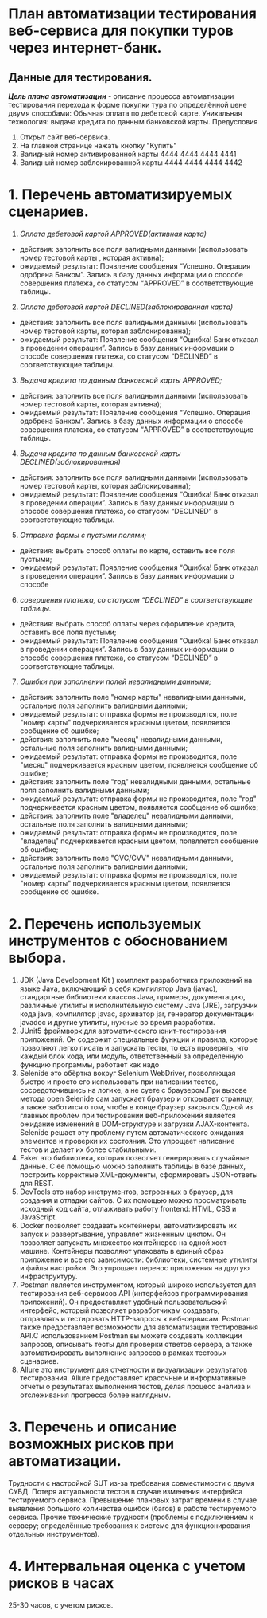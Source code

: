 # План автоматизации тестирования веб-сервиса для покупки туров через интернет-банк.
## Данные для тестирования.
***Цель плана автоматизации*** - описание процесса автоматизации тестирования перехода к форме покупки тура по определённой цене двумя способами:
Обычная оплата по дебетовой карте.
Уникальная технология: выдача кредита по данным банковской карты.
Предусловия
1.  Открыт сайт веб-сервиса.
2.  На главной странице нажать кнопку "Купить"
3.  Валидный номер активированной карты 4444 4444 4444 4441
4.  Валидный номер заблокированной карты 4444 4444 4444 4442

# 1. Перечень автоматизируемых сценариев.
1.  *Оплата дебетовой картой APPROVED(активная карта)*
- действия: заполнить все поля валидными данными (использовать номер тестовой карты , которая активна);
- ожидаемый результат: Появление сообщения “Успешно. Операция одобрена Банком”. Запись в базу данных информации о способе совершения платежа, со статусом “APPROVED” в соответствующие таблицы.
2.  *Оплата дебетовой картой DECLINED(заблокированная карта)*
- действия: заполнить все поля валидными данными (использовать номер тестовой карты, которая заблокированна);
- ожидаемый результат: Появление сообщения “Ошибка! Банк отказал в проведении операции”. Запись в базу данных информации о способе совершения платежа, со статусом “DECLINED” в соответствующие таблицы.
3.  *Выдача кредита по данным банковской карты APPROVED;*
- действия: заполнить все поля валидными данными (использовать номер тестовой карты, которая активна);
- ожидаемый результат: Появление сообщения “Успешно. Операция одобрена Банком”. Запись в базу данных информации о способе совершения платежа, со статусом “APPROVED” в соответствующие таблицы.
4.  *Выдача кредита по данным банковской карты DECLINED(заблокированная)*
- действия: заполнить все поля валидными данными (использовать номер тестовой карты, которая заблокированна);
- ожидаемый результат: Появление сообщения “Ошибка! Банк отказал в проведении операции”. Запись в базу данных информации о способе совершения платежа, со статусом “DECLINED” в соответствующие таблицы.
5.  *Отправка формы с пустыми полями;*
- действия: выбрать способ оплаты по карте, оставить все поля пустыми;
- ожидаемый результат: Появление сообщения “Ошибка! Банк отказал в проведении операции”. Запись в базу данных информации о способе
6.   *совершения платежа, со статусом “DECLINED” в соответствующие таблицы.*
- действия: выбрать способ оплаты через оформление кредита, оставить все поля пустыми;
- ожидаемый результат: Появление сообщения “Ошибка! Банк отказал в проведении операции”. Запись в базу данных информации о способе совершения платежа, со статусом “DECLINED” в соответствующие таблицы.
7.  *Ошибки при заполнении полей невалидными данными;*
- действия: заполнить поле "номер карты" невалидными данными, остальные поля заполнить валидными данными;
- ожидаемый результат: отправка формы не производится, поле "номер карты" подчеркивается красным цветом, появляется сообщение об ошибке;
- действия: заполнить поле "месяц" невалидными данными, остальные поля заполнить валидными данными;
- ожидаемый результат: отправка формы не производится, поле "месяц" подчеркивается красным цветом, появляется сообщение об ошибке;
- действия: заполнить поле "год" невалидными данными, остальные поля заполнить валидными данными;
- ожидаемый результат: отправка формы не производится, поле "год" подчеркивается красным цветом, появляется сообщение об ошибке;
- действия: заполнить поле "владелец" невалидными данными, остальные поля заполнить валидными данными;
- ожидаемый результат: отправка формы не производится, поле "владелец" подчеркивается красным цветом, появляется сообщение об ошибке;
- действия: заполнить поле "CVC/CVV" невалидными данными, остальные поля заполнить валидными данными;
- ожидаемый результат: отправка формы не производится, поле "номер карты" подчеркивается красным цветом, появляется сообщение об ошибке.

# 2. Перечень используемых инструментов с обоснованием выбора.
1.  JDK (Java Development Kit ) комплект разработчика приложений на языке Java, включающий в себя компилятор Java (javac), стандартные библиотеки классов Java, примеры, документацию, различные утилиты и исполнительную систему Java (JRE), загрузчик кода java, компилятор javac, архиватор jar, генератор документации javadoc и другие утилиты, нужные во время разработки.
2.  JUnit5 фреймворк для автоматического юнит-тестирования приложений. Он содержит специальные функции и правила, которые позволяют легко писать и запускать тесты, то есть проверять, что каждый блок кода, или модуль, ответственный за определенную функцию программы, работает как надо
3.  Selenide это обёртка вокруг Selenium WebDriver, позволяющая быстро и просто его использовать при написании тестов, сосредоточившись на логике, а не суете с браузером.При вызове метода open Selenide сам запускает браузер и открывает страницу, а также заботится о том, чтобы в конце браузер закрылся.Одной из главных проблем при тестировании веб-приложений является ожидание изменений в DOM-структуре и загрузки AJAX-контента. Selenide решает эту проблему путем автоматического ожидания элементов и проверки их состояния. Это упрощает написание тестов и делает их более стабильными.
4.  Faker это библиотека, которая позволяет генерировать случайные данные. С ее помощью можно заполнить таблицы в базе данных, построить корректные XML-документы, сформировать JSON-ответы для REST.
5.  DevTools это набор инструментов, встроенных в браузер, для создания и отладки сайтов. С их помощью можно просматривать исходный код сайта, отлаживать работу frontend: HTML, CSS и JavaScript.
6.  Docker позволяет создавать контейнеры, автоматизировать их запуск и развертывание, управляет жизненным циклом. Он позволяет запускать множество контейнеров на одной хост-машине. Контейнеры позволяют упаковать в единый образ приложение и все его зависимости: библиотеки, системные утилиты и файлы настройки. Это упрощает перенос приложения на другую инфраструктуру.
7.  Postman является инструментом, который широко используется для тестирования веб-сервисов API (интерфейсов программирования приложений). Он предоставляет удобный пользовательский интерфейс, который позволяет разработчикам создавать, отправлять и тестировать HTTP-запросы к веб-сервисам. Postman также предоставляет возможности для автоматизации тестирования API.С использованием Postman вы можете создавать коллекции запросов, описывать тесты для проверки ответов сервера, а также автоматизировать выполнение запросов в рамках тестовых сценариев.
8.  Allure это инструмент для отчетности и визуализации результатов тестирования. Allure предоставляет красочные и информативные отчеты о результатах выполнения тестов, делая процесс анализа и отслеживания прогресса более наглядным.

# 3. Перечень и описание возможных рисков при автоматизации.
Трудности с настройкой SUT из-за требования совместимости с двумя СУБД.
Потеря актуальности тестов в случае изменения интерфейса тестируемого сервиса.
Превышение плановых затрат времени в случае выявления большого количества ошибок (багов) в работе тестируемого сервиса.
Прочие технические трудности (проблемы с подключением к серверу; определённые требования к системе для функционирования отдельных инструментов).
# 4. Интервальная оценка с учетом рисков в часах
25-30 часов, с учетом рисков.



